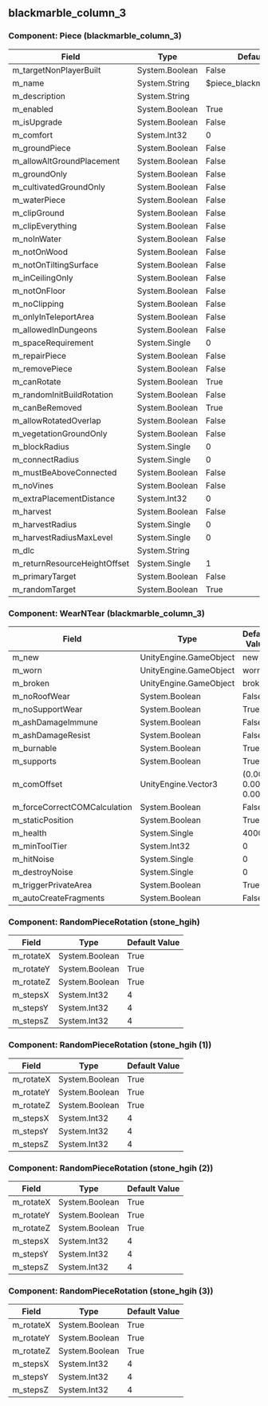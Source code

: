 ## blackmarble_column_3

### Component: Piece (blackmarble_column_3)

|Field|Type|Default Value|
|-----|----|-------------|
|m_targetNonPlayerBuilt|System.Boolean|False|
|m_name|System.String|$piece_blackmarble_column_3|
|m_description|System.String||
|m_enabled|System.Boolean|True|
|m_isUpgrade|System.Boolean|False|
|m_comfort|System.Int32|0|
|m_groundPiece|System.Boolean|False|
|m_allowAltGroundPlacement|System.Boolean|False|
|m_groundOnly|System.Boolean|False|
|m_cultivatedGroundOnly|System.Boolean|False|
|m_waterPiece|System.Boolean|False|
|m_clipGround|System.Boolean|False|
|m_clipEverything|System.Boolean|False|
|m_noInWater|System.Boolean|False|
|m_notOnWood|System.Boolean|False|
|m_notOnTiltingSurface|System.Boolean|False|
|m_inCeilingOnly|System.Boolean|False|
|m_notOnFloor|System.Boolean|False|
|m_noClipping|System.Boolean|False|
|m_onlyInTeleportArea|System.Boolean|False|
|m_allowedInDungeons|System.Boolean|False|
|m_spaceRequirement|System.Single|0|
|m_repairPiece|System.Boolean|False|
|m_removePiece|System.Boolean|False|
|m_canRotate|System.Boolean|True|
|m_randomInitBuildRotation|System.Boolean|False|
|m_canBeRemoved|System.Boolean|True|
|m_allowRotatedOverlap|System.Boolean|False|
|m_vegetationGroundOnly|System.Boolean|False|
|m_blockRadius|System.Single|0|
|m_connectRadius|System.Single|0|
|m_mustBeAboveConnected|System.Boolean|False|
|m_noVines|System.Boolean|False|
|m_extraPlacementDistance|System.Int32|0|
|m_harvest|System.Boolean|False|
|m_harvestRadius|System.Single|0|
|m_harvestRadiusMaxLevel|System.Single|0|
|m_dlc|System.String||
|m_returnResourceHeightOffset|System.Single|1|
|m_primaryTarget|System.Boolean|False|
|m_randomTarget|System.Boolean|True|

### Component: WearNTear (blackmarble_column_3)

|Field|Type|Default Value|
|-----|----|-------------|
|m_new|UnityEngine.GameObject|new|
|m_worn|UnityEngine.GameObject|worn|
|m_broken|UnityEngine.GameObject|broken|
|m_noRoofWear|System.Boolean|False|
|m_noSupportWear|System.Boolean|True|
|m_ashDamageImmune|System.Boolean|False|
|m_ashDamageResist|System.Boolean|False|
|m_burnable|System.Boolean|True|
|m_supports|System.Boolean|True|
|m_comOffset|UnityEngine.Vector3|(0.00, 0.00, 0.00)|
|m_forceCorrectCOMCalculation|System.Boolean|False|
|m_staticPosition|System.Boolean|True|
|m_health|System.Single|4000|
|m_minToolTier|System.Int32|0|
|m_hitNoise|System.Single|0|
|m_destroyNoise|System.Single|0|
|m_triggerPrivateArea|System.Boolean|True|
|m_autoCreateFragments|System.Boolean|False|

### Component: RandomPieceRotation (stone_hgih)

|Field|Type|Default Value|
|-----|----|-------------|
|m_rotateX|System.Boolean|True|
|m_rotateY|System.Boolean|True|
|m_rotateZ|System.Boolean|True|
|m_stepsX|System.Int32|4|
|m_stepsY|System.Int32|4|
|m_stepsZ|System.Int32|4|

### Component: RandomPieceRotation (stone_hgih (1))

|Field|Type|Default Value|
|-----|----|-------------|
|m_rotateX|System.Boolean|True|
|m_rotateY|System.Boolean|True|
|m_rotateZ|System.Boolean|True|
|m_stepsX|System.Int32|4|
|m_stepsY|System.Int32|4|
|m_stepsZ|System.Int32|4|

### Component: RandomPieceRotation (stone_hgih (2))

|Field|Type|Default Value|
|-----|----|-------------|
|m_rotateX|System.Boolean|True|
|m_rotateY|System.Boolean|True|
|m_rotateZ|System.Boolean|True|
|m_stepsX|System.Int32|4|
|m_stepsY|System.Int32|4|
|m_stepsZ|System.Int32|4|

### Component: RandomPieceRotation (stone_hgih (3))

|Field|Type|Default Value|
|-----|----|-------------|
|m_rotateX|System.Boolean|True|
|m_rotateY|System.Boolean|True|
|m_rotateZ|System.Boolean|True|
|m_stepsX|System.Int32|4|
|m_stepsY|System.Int32|4|
|m_stepsZ|System.Int32|4|

